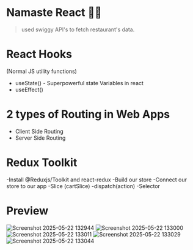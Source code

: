 # Namaste React 🚀🚀
> used swiggy API's to fetch restaurant's data.
# React Hooks
(Normal JS utility functions)
- useState() - Superpowerful state Variables in react
- useEffect()

# 2 types of Routing in Web Apps
- Client Side Routing
- Server Side Routing

# Redux Toolkit
-Install @Reduxjs/Toolkit and react-redux
-Build our store
-Connect our store to our app
-Slice (cartSlice)
-dispatch(action)
-Selector
# Preview
![Screenshot 2025-05-22 132944](https://github.com/user-attachments/assets/8826cf21-48b4-4fd8-8244-8723f0ef440a)
![Screenshot 2025-05-22 133000](https://github.com/user-attachments/assets/8f05036c-9647-4378-9c59-9cf1f3be7e57)
![Screenshot 2025-05-22 133011](https://github.com/user-attachments/assets/91979175-3a35-421e-9822-108057335e28)
![Screenshot 2025-05-22 133029](https://github.com/user-attachments/assets/3dfdf05a-be83-4603-9ff8-d25809f0b0eb)
![Screenshot 2025-05-22 133044](https://github.com/user-attachments/assets/a1ed3de0-abec-48db-b7ab-686d7e866a29)





